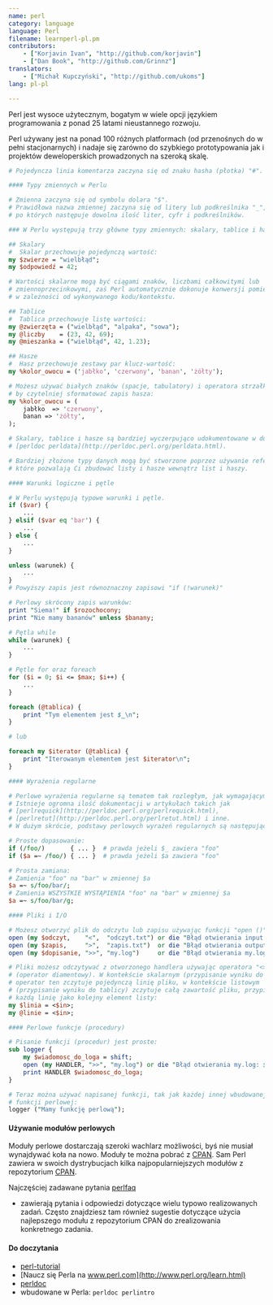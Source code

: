 ```yaml
---
name: perl
category: language
language: Perl
filename: learnperl-pl.pm
contributors:
    - ["Korjavin Ivan", "http://github.com/korjavin"]
    - ["Dan Book", "http://github.com/Grinnz"]
translators:
    - ["Michał Kupczyński", "http://github.com/ukoms"]
lang: pl-pl

---
```


Perl jest wysoce użytecznym, bogatym w wiele opcji językiem programowania
z ponad 25 latami nieustannego rozwoju.

Perl używany jest na ponad 100 różnych platformach (od przenośnych do w
pełni stacjonarnych) i nadaje się zarówno do szybkiego prototypowania jak
i projektów deweloperskich prowadzonych na szeroką skalę.

```perl
# Pojedyncza linia komentarza zaczyna się od znaku hasha (płotka) "#".

#### Typy zmiennych w Perlu

# Zmienna zaczyna się od symbolu dolara "$".
# Prawidłowa nazwa zmiennej zaczyna się od litery lub podkreślnika "_",
# po których następuje dowolna ilość liter, cyfr i podkreślników.

### W Perlu występują trzy główne typy zmiennych: skalary, tablice i hasze.

## Skalary
#  Skalar przechowuje pojedynczą wartość:
my $zwierze = "wielbłąd";
my $odpowiedź = 42;

# Wartości skalarne mogą być ciągami znaków, liczbami całkowitymi lub
# zmiennoprzecinkowymi, zaś Perl automatycznie dokonuje konwersji pomiędzy nimi,
# w zależności od wykonywanego kodu/kontekstu.

## Tablice
#  Tablica przechowuje listę wartości:
my @zwierzęta = ("wielbłąd", "alpaka", "sowa");
my @liczby    = (23, 42, 69);
my @mieszanka = ("wielbłąd", 42, 1.23);

## Hasze
#  Hasz przechowuje zestawy par klucz-wartość:
my %kolor_owocu = ('jabłko', 'czerwony', 'banan', 'żółty');

# Możesz używać białych znaków (spacje, tabulatory) i operatora strzałki "=>"
# by czytelniej sformatować zapis hasza:
my %kolor_owocu = (
    jabłko  => 'czerwony',
    banan => 'żółty',
);

# Skalary, tablice i hasze są bardziej wyczerpująco udokumentowane w dokumencie
# [perldoc perldata](http://perldoc.perl.org/perldata.html).

# Bardziej złożone typy danych mogą być stworzone poprzez używanie referencji,
# które pozwalają Ci zbudować listy i hasze wewnątrz list i haszy.

#### Warunki logiczne i pętle

# W Perlu występują typowe warunki i pętle.
if ($var) {
    ...
} elsif ($var eq 'bar') {
    ...
} else {
    ...
}

unless (warunek) {
    ...
}
# Powyższy zapis jest równoznaczny zapisowi "if (!warunek)"

# Perlowy skrócony zapis warunków:
print "Siema!" if $rozochocony;
print "Nie mamy bananów" unless $banany;

# Pętla while
while (warunek) {
    ...
}

# Pętle for oraz foreach
for ($i = 0; $i <= $max; $i++) {
    ...
}

foreach (@tablica) {
    print "Tym elementem jest $_\n";
}

# lub

foreach my $iterator (@tablica) {
    print "Iterowanym elementem jest $iterator\n";
}

#### Wyrażenia regularne

# Perlowe wyrażenia regularne są tematem tak rozległym, jak wymagającym.
# Istnieje ogromna ilość dokumentacji w artykułach takich jak
# [perlrequick](http://perldoc.perl.org/perlrequick.html),
# [perlretut](http://perldoc.perl.org/perlretut.html) i inne.
# W dużym skrócie, podstawy perlowych wyrażeń regularnych są następujące:

# Proste dopasowanie:
if (/foo/)       { ... }  # prawda jeżeli $_ zawiera "foo"
if ($a =~ /foo/) { ... }  # prawda jeżeli $a zawiera "foo"

# Prosta zamiana:
# Zamienia "foo" na "bar" w zmiennej $a
$a =~ s/foo/bar/;
# Zamienia WSZYSTKIE WYSTĄPIENIA "foo" na "bar" w zmiennej $a
$a =~ s/foo/bar/g;

#### Pliki i I/O

# Możesz otworzyć plik do odczytu lub zapisu używając funkcji "open ()".
open (my $odczyt,    "<",  "odczyt.txt") or die "Błąd otwierania input.txt: $!";
open (my $zapis,     ">",  "zapis.txt")  or die "Błąd otwierania output.txt: $!";
open (my $dopisanie, ">>", "my.log")     or die "Błąd otwierania my.log: $!";

# Pliki możesz odczytywać z otworzonego handlera używając operatora "<>"
# (operator diamentowy). W kontekście skalarnym (przypisanie wyniku do skalara)
# operator ten zczytuje pojedynczą linię pliku, w kontekście listowym
# (przypisanie wyniku do tablicy) zczytuje całą zawartość pliku, przypisując
# każdą linię jako kolejny element listy:
my $linia = <$in>;
my @linie = <$in>;

#### Perlowe funkcje (procedury)

# Pisanie funkcji (procedur) jest proste:
sub logger {
    my $wiadomosc_do_loga = shift;
    open (my HANDLER, ">>", "my.log") or die "Błąd otwierania my.log: $!";
    print HANDLER $wiadomosc_do_loga;
}

# Teraz można używać napisanej funkcji, tak jak każdej innej wbudowanej
# funkcji perlowej:
logger ("Mamy funkcję perlową");
```

#### Używanie modułów perlowych

Moduły perlowe dostarczają szeroki wachlarz możliwości, byś nie musiał
wynajdywać koła na nowo. Moduły te można pobrać z [CPAN](http://www.cpan.org).
Sam Perl zawiera w swoich dystrybucjach kilka najpopularniejszych modułów
z repozytorium [CPAN](http://www.cpan.org).

Najczęściej zadawane pytania [perlfaq](http://perldoc.perl.org/perlfaq.html)
- zawierają pytania i odpowiedzi dotyczące wielu typowo realizowanych zadań.
Często znajdziesz tam również sugestie dotyczące użycia najlepszego modułu
z repozytorium CPAN do zrealizowania konkretnego zadania.


#### Do doczytania

 - [perl-tutorial](http://perl-tutorial.org/)
 - [Naucz się Perla na www.perl.com](http://www.perl.org/learn.html)
 - [perldoc](http://perldoc.perl.org/)
 - wbudowane w Perla: `perldoc perlintro`
